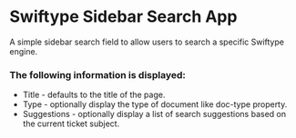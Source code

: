 # Swiftype Sidebar Search App

A simple sidebar search field to allow users to search a specific Swiftype engine.

### The following information is displayed:

* Title - defaults to the title of the page.
* Type - optionally display the type of document like doc-type property.
* Suggestions - optionally display a list of search suggestions based on the current ticket subject.

